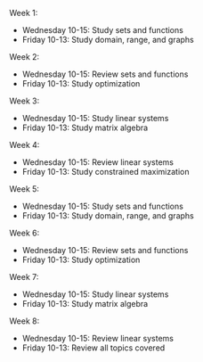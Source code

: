 Week 1:
- Wednesday 10-15: Study sets and functions
- Friday 10-13: Study domain, range, and graphs

Week 2:
- Wednesday 10-15: Review sets and functions
- Friday 10-13: Study optimization

Week 3:
- Wednesday 10-15: Study linear systems
- Friday 10-13: Study matrix algebra

Week 4:
- Wednesday 10-15: Review linear systems
- Friday 10-13: Study constrained maximization

Week 5:
- Wednesday 10-15: Study sets and functions
- Friday 10-13: Study domain, range, and graphs

Week 6:
- Wednesday 10-15: Review sets and functions
- Friday 10-13: Study optimization

Week 7:
- Wednesday 10-15: Study linear systems
- Friday 10-13: Study matrix algebra

Week 8:
- Wednesday 10-15: Review linear systems
- Friday 10-13: Review all topics covered